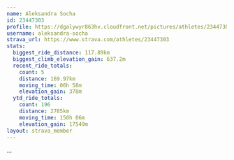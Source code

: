 ```yaml
---
name: Aleksandra Socha
id: 23447303
profile: https://dgalywyr863hv.cloudfront.net/pictures/athletes/23447303/14745546/4/large.jpg
username: aleksandra-socha
strava_url: https://www.strava.com/athletes/23447303
stats:
  biggest_ride_distance: 117.89km
  biggest_climb_elevation_gain: 637.2m
  recent_ride_totals:
    count: 5
    distance: 169.97km
    moving_time: 06h 58m
    elevation_gain: 378m
  ytd_ride_totals:
    count: 196
    distance: 2785km
    moving_time: 150h 06m
    elevation_gain: 17549m
layout: strava_member
--- 
```

...
